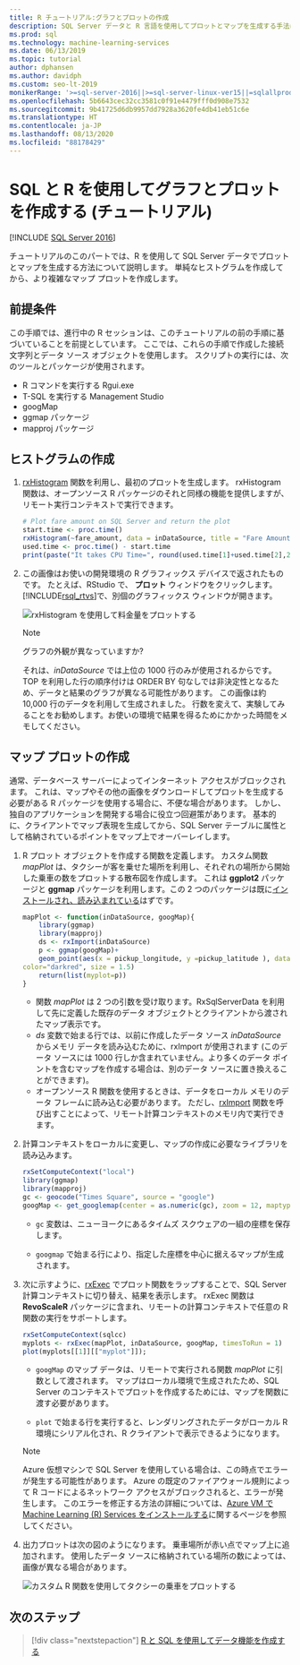 ```yaml
---
title: R チュートリアル:グラフとプロットの作成
description: SQL Server データと R 言語を使用してプロットとマップを生成する手法について説明します。 単純なヒストグラムを作成してから、より複雑なマップ プロットを作成します。
ms.prod: sql
ms.technology: machine-learning-services
ms.date: 06/13/2019
ms.topic: tutorial
author: dphansen
ms.author: davidph
ms.custom: seo-lt-2019
monikerRange: '>=sql-server-2016||>=sql-server-linux-ver15||=sqlallproducts-allversions'
ms.openlocfilehash: 5b6643cec32cc3581c0f91e4479fff0d908e7532
ms.sourcegitcommit: 9b41725d6db9957dd7928a3620fe4db41eb51c6e
ms.translationtype: HT
ms.contentlocale: ja-JP
ms.lasthandoff: 08/13/2020
ms.locfileid: "88178429"
---
```

# <a name="create-graphs-and-plots-using-sql-and-r-walkthrough"></a>SQL と R を使用してグラフとプロットを作成する (チュートリアル)
[!INCLUDE [SQL Server 2016](../../includes/applies-to-version/sqlserver2016.md)]

チュートリアルのこのパートでは、R を使用して SQL Server データでプロットとマップを生成する方法について説明します。 単純なヒストグラムを作成してから、より複雑なマップ プロットを作成します。

## <a name="prerequisites"></a>前提条件

この手順では、進行中の R セッションは、このチュートリアルの前の手順に基づいていることを前提としています。 ここでは、これらの手順で作成した接続文字列とデータ ソース オブジェクトを使用します。 スクリプトの実行には、次のツールとパッケージが使用されます。

+ R コマンドを実行する Rgui.exe
+ T-SQL を実行する Management Studio
+ googMap
+ ggmap パッケージ
+ mapproj パッケージ

## <a name="create-a-histogram"></a>ヒストグラムの作成

1. [rxHistogram](https://docs.microsoft.com/r-server/r-reference/revoscaler/rxdatasource) 関数を利用し、最初のプロットを生成します。  rxHistogram 関数は、オープンソース R パッケージのそれと同様の機能を提供しますが、リモート実行コンテキストで実行できます。

    ```R
    # Plot fare amount on SQL Server and return the plot
    start.time <- proc.time()
    rxHistogram(~fare_amount, data = inDataSource, title = "Fare Amount Histogram")
    used.time <- proc.time() - start.time
    print(paste("It takes CPU Time=", round(used.time[1]+used.time[2],2), " seconds, Elapsed Time=", round(used.time[3],2), " seconds to generate plot.", sep=""))
    ```

2. この画像はお使いの開発環境の R グラフィックス デバイスで返されたものです。  たとえば、RStudio で、 **プロット** ウィンドウをクリックします。  [!INCLUDE[rsql_rtvs](../../includes/rsql-rtvs-md.md)]で、別個のグラフィックス ウィンドウが開きます。

    ![rxHistogram を使用して料金量をプロットする](media/rsql-e2e-rxhistogramresult.png "rxHistogram を使用して料金量をプロットする")

    > [!NOTE]
    > グラフの外観が異なっていますか?
    >  
    > それは、_inDataSource_ では上位の 1000 行のみが使用されるからです。 TOP を利用した行の順序付けは ORDER BY 句なしでは非決定性となるため、データと結果のグラフが異なる可能性があります。
    > この画像は約 10,000 行のデータを利用して生成されました。 行数を変えて、実験してみることをお勧めします。お使いの環境で結果を得るためにかかった時間をメモしてください。

## <a name="create-a-map-plot"></a>マップ プロットの作成

通常、データベース サーバーによってインターネット アクセスがブロックされます。 これは、マップやその他の画像をダウンロードしてプロットを生成する必要がある R パッケージを使用する場合に、不便な場合があります。 しかし、独自のアプリケーションを開発する場合に役立つ回避策があります。 基本的に、クライアントでマップ表現を生成してから、SQL Server テーブルに属性として格納されているポイントをマップ上でオーバーレイします。

1. R プロット オブジェクトを作成する関数を定義します。 カスタム関数 *mapPlot* は、タクシーが客を乗せた場所を利用し、それぞれの場所から開始した乗車の数をプロットする散布図を作成します。 これは **ggplot2** パッケージと **ggmap** パッケージを利用します。この 2 つのパッケージは既に[インストールされ、読み込まれている](walkthrough-data-science-end-to-end-walkthrough.md#add-packages)はずです。

    ```R
    mapPlot <- function(inDataSource, googMap){
        library(ggmap)
        library(mapproj)
        ds <- rxImport(inDataSource)
        p <- ggmap(googMap)+
        geom_point(aes(x = pickup_longitude, y =pickup_latitude ), data=ds, alpha =.5,
    color="darkred", size = 1.5)
        return(list(myplot=p))
    }
    ```

    + 関数 *mapPlot* は 2 つの引数を受け取ります。RxSqlServerData を利用して先に定義した既存のデータ オブジェクトとクライアントから渡されたマップ表示です。
    + *ds* 変数で始まる行では、以前に作成したデータ ソース *inDataSource* からメモリ データを読み込むために、rxImport が使用されます (このデータ ソースには 1000 行しか含まれていません。より多くのデータ ポイントを含むマップを作成する場合は、別のデータ ソースに置き換えることができます)。
    + オープンソース R 関数を使用するときは、データをローカル メモリのデータ フレームに読み込む必要があります。 ただし、[rxImport](https://docs.microsoft.com/r-server/r-reference/revoscaler/rximport) 関数を呼び出すことによって、リモート計算コンテキストのメモリ内で実行できます。

2. 計算コンテキストをローカルに変更し、マップの作成に必要なライブラリを読み込みます。

    ```R
    rxSetComputeContext("local")
    library(ggmap)
    library(mapproj)
    gc <- geocode("Times Square", source = "google")
    googMap <- get_googlemap(center = as.numeric(gc), zoom = 12, maptype = 'roadmap', color = 'color');
    ```

    + `gc` 変数は、ニューヨークにあるタイムズ スクウェアの一組の座標を保存します。

    + `googmap` で始まる行により、指定した座標を中心に据えるマップが生成されます。

3. 次に示すように、[rxExec](https://docs.microsoft.com/r-server/r-reference/revoscaler/rxexec) でプロット関数をラップすることで、SQL Server 計算コンテキストに切り替え、結果を表示します。 rxExec 関数は **RevoScaleR** パッケージに含まれ、リモートの計算コンテキストで任意の R 関数の実行をサポートします。

    ```R
    rxSetComputeContext(sqlcc)
    myplots <- rxExec(mapPlot, inDataSource, googMap, timesToRun = 1)
    plot(myplots[[1]][["myplot"]]);
    ````

    + `googMap` のマップ データは、リモートで実行される関数 *mapPlot* に引数として渡されます。 マップはローカル環境で生成されたため、SQL Server のコンテキストでプロットを作成するためには、マップを関数に渡す必要があります。

    + `plot` で始まる行を実行すると、レンダリングされたデータがローカル R 環境にシリアル化され、R クライアントで表示できるようになります。

    > [!NOTE]
    > Azure 仮想マシンで SQL Server を使用している場合は、この時点でエラーが発生する可能性があります。 Azure の既定のファイアウォール規則によって R コードによるネットワーク アクセスがブロックされると、エラーが発生します。 このエラーを修正する方法の詳細については、[Azure VM で Machine Learning (R) Services をインストールする](../install/sql-machine-learning-azure-virtual-machine.md)に関するページを参照してください。

4. 出力プロットは次の図のようになります。 乗車場所が赤い点でマップ上に追加されます。 使用したデータ ソースに格納されている場所の数によっては、画像が異なる場合があります。

    ![カスタム R 関数を使用してタクシーの乗車をプロットする](media/rsql-e2e-mapplot.png "カスタム R 関数を使用してタクシーの乗車をプロットする")

## <a name="next-steps"></a>次のステップ

> [!div class="nextstepaction"]
> [R と SQL を使用してデータ機能を作成する](walkthrough-create-data-features.md)
